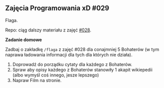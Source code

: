 ## Zajęcia Programowania xD #029

Flaga.

Repo: ciąg dalszy materiału z zajęć [#028](https://github.com/ZPXD/zajecia_programowania_xd/blob/main/3_tbd/028/kod/README.md).


**Zadanie domowe**

Zadbaj o zakładkę `/flaga` z zajęć #028 dla conajmniej 5 Bohaterów (w tym naprawa ładowania informacji dla tych dla których nie działa).

1. Doprowadź do porządku cytaty dla każdego z Bohaterów.
2. Spraw aby opisy każdego z Bohaterów stanowiły 1 akapit wikiepedii (albo wymyśl coś innego, jesze lepszego)
3. Napraw Film na stronie.
